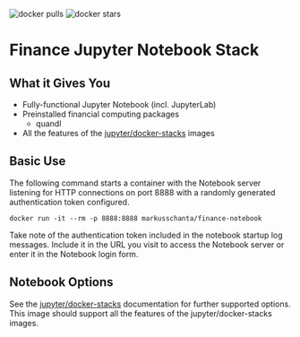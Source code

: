 ![docker pulls](https://img.shields.io/docker/pulls/markusschanta/finance-notebook.svg) ![docker stars](https://img.shields.io/docker/stars/markusschanta/finance-notebook.svg)

# Finance Jupyter Notebook Stack

## What it Gives You

* Fully-functional Jupyter Notebook (incl. JupyterLab)
* Preinstalled financial computing packages
  * quandl
* All the features of the [jupyter/docker-stacks](https://github.com/jupyter/docker-stacks) images

## Basic Use

The following command starts a container with the Notebook server listening for HTTP connections on port 8888 with a randomly generated authentication token configured.

```
docker run -it --rm -p 8888:8888 markusschanta/finance-notebook
```

Take note of the authentication token included in the notebook startup log messages. Include it in the URL you visit to access the Notebook server or enter it in the Notebook login form.

## Notebook Options

See the [jupyter/docker-stacks](https://github.com/jupyter/docker-stacks) documentation for further supported options. This image should support all the features of the jupyter/docker-stacks images.
